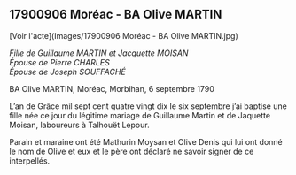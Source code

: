 ## 17900906 Moréac - BA Olive MARTIN

[Voir l'acte](Images/17900906 Moréac - BA Olive MARTIN.jpg)

*Fille de Guillaume MARTIN et Jacquette MOISAN  
Épouse de Pierre CHARLES  
Épouse de Joseph SOUFFACHÉ*

BA Olive MARTIN, Moréac, Morbihan, 6 septembre 1790

L’an de Grâce mil sept cent quatre vingt dix le six septembre j’ai baptisé une fille née ce jour du légitime mariage de Guillaume Martin et de Jaquette Moisan, laboureurs à Talhouët Lepour.

Parain et maraine ont été Mathurin Moysan et Olive Denis qui lui ont donné le nom de Olive et eux et le père ont déclaré ne savoir signer de ce interpellés.